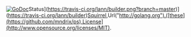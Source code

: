 [![GoDoc](https://godoc.org/github.com/lann/builder?status.png)](https://godoc.org/github.com/lann/builder)Status](https://travis-ci.org/lann/builder.png?branch=master)](https://travis-ci.org/lann/builder)[Squirrel](https://github.com/lann/squirrel),Url("http://golang.org").([these](https://github.com/mndrix/ps),License](http://www.opensource.org/licenses/MIT).